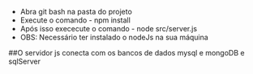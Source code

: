 * Abra git bash na pasta do projeto
* Execute o comando - npm install
* Após isso exececute o comando - node src/server.js
* OBS: Necessário ter instalado o nodeJs na sua máquina

##O servidor js conecta com os bancos de dados mysql e mongoDB e sqlServer